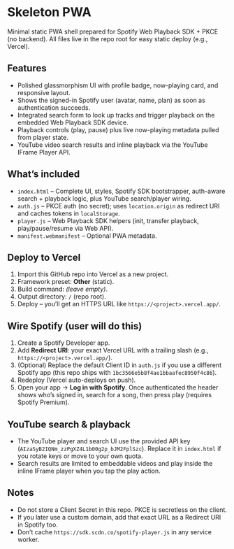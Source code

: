 # Skeleton PWA

Minimal static PWA shell prepared for Spotify Web Playback SDK + PKCE (no backend).
All files live in the repo root for easy static deploy (e.g., Vercel).

## Features
- Polished glassmorphism UI with profile badge, now-playing card, and responsive layout.
- Shows the signed-in Spotify user (avatar, name, plan) as soon as authentication succeeds.
- Integrated search form to look up tracks and trigger playback on the embedded Web Playback SDK device.
- Playback controls (play, pause) plus live now-playing metadata pulled from player state.
- YouTube video search results and inline playback via the YouTube IFrame Player API.

## What’s included
- `index.html` – Complete UI, styles, Spotify SDK bootstrapper, auth-aware search + playback logic, plus YouTube search/player wiring.
- `auth.js` – PKCE auth (no secret); uses `location.origin` as redirect URI and caches tokens in `localStorage`.
- `player.js` – Web Playback SDK helpers (init, transfer playback, play/pause/resume via Web API).
- `manifest.webmanifest` – Optional PWA metadata.

## Deploy to Vercel
1. Import this GitHub repo into Vercel as a new project.
2. Framework preset: **Other** (static).
3. Build command: *(leave empty)*.
4. Output directory: `/` (repo root).
5. Deploy – you’ll get an HTTPS URL like `https://<project>.vercel.app/`.

## Wire Spotify (user will do this)
1. Create a Spotify Developer app.
2. Add **Redirect URI**: your exact Vercel URL with a trailing slash (e.g., `https://<project>.vercel.app/`).
3. (Optional) Replace the default Client ID in `auth.js` if you use a different Spotify app (this repo ships with `1bc3566e5b8f4ae1bbaafec8950f4c86`).
4. Redeploy (Vercel auto-deploys on push).
5. Open your app → **Log in with Spotify**. Once authenticated the header shows who’s signed in, search for a song, then press play (requires Spotify Premium).

## YouTube search & playback
- The YouTube player and search UI use the provided API key (`AIzaSyB2IQNm_zzPgXZ4L1b00g2p_bJM2FplSzc`). Replace it in `index.html` if you rotate keys or move to your own quota.
- Search results are limited to embeddable videos and play inside the inline IFrame player when you tap the play action.

## Notes
- Do not store a Client Secret in this repo. PKCE is secretless on the client.
- If you later use a custom domain, add that exact URL as a Redirect URI in Spotify too.
- Don’t cache `https://sdk.scdn.co/spotify-player.js` in any service worker.
